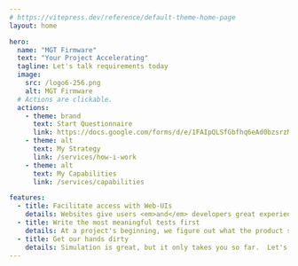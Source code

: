```yaml
---
# https://vitepress.dev/reference/default-theme-home-page
layout: home

hero:
  name: "MGT Firmware"
  text: "Your Project Accelerating"
  tagline: Let's talk requirements today
  image:
    src: /logo6-256.png
    alt: MGT Firmware
  # Actions are clickable. 
  actions:
    - theme: brand
      text: Start Questionnaire
      link: https://docs.google.com/forms/d/e/1FAIpQLSfGbfhq6eAd0bzsrzMBbh4z6RK9Bkmv9Tg9Ms9ixGj1nRGZTA/viewform?usp=header
    - theme: alt
      text: My Strategy
      link: /services/how-i-work
    - theme: alt
      text: My Capabilities
      link: /services/capabilities

features:
  - title: Facilitate access with Web-UIs
    details: Websites give users <em>and</em> developers great experiences.  Let's build interfaces there, and get our users involved.
  - title: Write the most meaningful tests first
    details: At a project's beginning, we figure out what the product should do.  Let's reinforce that process by writing our first tests for that core functionality, and build from there.
  - title: Get our hands dirty
    details: Simulation is great, but it only takes you so far.  Let's equip ourselves for testing on real hardware, without breaking it.
---
```


